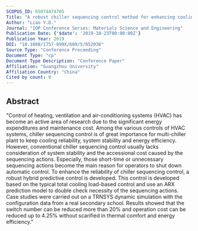```yaml
---
SCOPUS_ID: 85074474705
Title: "A robust chiller sequencing control method for enhancing cooling supply reliability and energy efficiency"
Author: "Liao Y.D."
Journal: "IOP Conference Series: Materials Science and Engineering"
Publication Date: {'$date': '2019-10-23T00:00:00Z'}
Publication Year: 2019
DOI: "10.1088/1757-899X/609/5/052030"
Source Type: "Conference Proceeding"
Document Type: "cp"
Document Type Description: "Conference Paper"
Affiliation: "Guangzhou University"
Affiliation Country: "China"
Cited by count: 0
---
```


## Abstract
"Control of heating, ventilation and air-conditioning systems (HVAC) has become an active area of research due to the significant energy expenditures and maintenance cost. Among the various controls of HVAC systems, chiller sequencing control is of great importance for multi-chiller plant to keep cooling reliability, system stability and energy efficiency. However, conventional chiller sequencing control usually lacks consideration of system stability and the accessional cost caused by the sequencing actions. Especially, those short-time or unnecessary sequencing actions become the main reason for operators to shut down automatic control. To enhance the reliability of chiller sequencing control, a robust hybrid predictive control is developed. This control is developed based on the typical total cooling load-based control and use an ARX prediction model to double check necessity of the sequencing actions. Case studies were carried out on a TRNSYS dynamic simulation with the configuration data from a real secondary school. Results showed that the switch number can be reduced more than 20% and operation cost can be reduced up to 4.25% without scarified in thermal comfort and energy efficiency."
